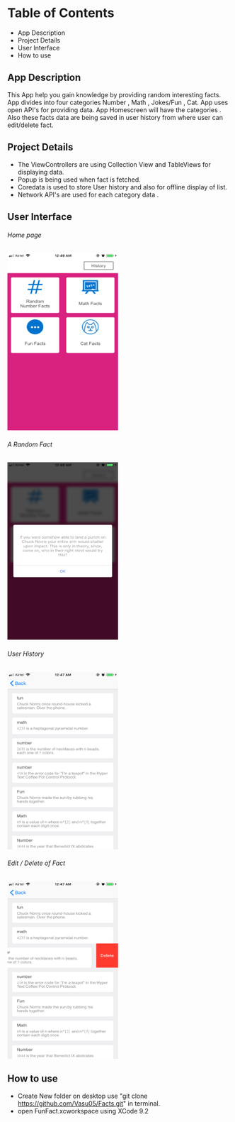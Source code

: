 # Table of Contents
* App Description
* Project Details
* User Interface
* How to use


## App Description
This App help you gain knowledge by providing random interesting facts. App divides into four categories Number , Math , 
Jokes/Fun , Cat. App uses open API's for providing data.
App Homescreen will have the categories . Also these facts data are being saved in user history from where user can edit/delete
fact.

## Project Details
- The ViewControllers are using Collection View and TableViews for displaying data.
- Popup is being used when fact is fetched.
- Coredata is used to store User history and also for offline display of list.
- Network API's are used for each category data . 

## User Interface

###### Home page
<img src="Homepage.PNG" width="250" height = "400">

###### A Random Fact
<img src="Fact.PNG" width="250" height = "400">

###### User History
<img src="History.PNG" width="250" height = "400">

###### Edit / Delete of Fact
<img src="Delete.PNG" width="250" height = "400">

## How to use
- Create New folder on desktop use "git clone https://github.com/Vasu05/Facts.git" in terminal.
- open FunFact.xcworkspace using XCode 9.2 

